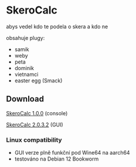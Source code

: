 # SkeroCalc
abys vedel kdo te podela o skera a kdo ne

obsahuje plugy:
- samik
- weby
- peta
- dominik
- vietnamci
- easter egg (Smack)

## Download
[SkeroCalc 1.0.0](https://github.com/denyyys/skerocalc/releases/tag/release) (console)

[SkeroCalc 2.0.3.2](https://github.com/denyyys/skerocalc/releases/tag/release232) (GUI)

### Linux compatibility
- GUI verze plně funkční pod Wine64 na aarch64
- testováno na Debian 12 Bookworm
